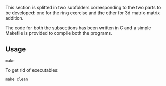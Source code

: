 This section is splitted in two subfolders corresponding to the two parts 
to be developed: one for the ring exercise and the other for 3d matrix-matrix addition.

The code for both the subsections has been written in C and a simple Makefile
is provided to compile both the programs.

## Usage
```
make
```

To get rid of executables:

```
make clean
```
